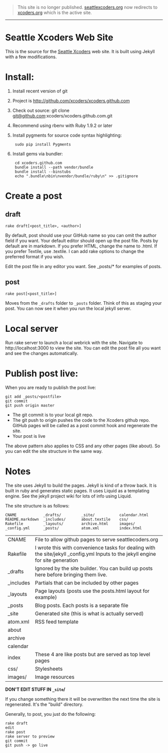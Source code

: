 > This site is no longer published. [seattlexcoders.org](https://seattlexcoders.org) now redirects to [xcoders.org](https://xcoders.org) which is the active site.

----

# Seattle Xcoders Web Site

This is the source for the [Seattle Xcoders](http://seattlexcoders.org) web site. It is built using Jekyll with a few modifications.

# Install:

1. Install recent version of git
2. Project is http://github.com/xcoders/xcoders.github.com
3. Check out source: git clone git@github.com:xcoders/xcoders.github.com.git
4. Recommend using rbenv with Ruby 1.9.2 or later
5. Install pygments for source code syntax highlighting: 
 
        sudo pip install Pygments

6. Install gems via bundler:  

        cd xcoders.github.com
        bundle install --path vendor/bundle
        bundle install --binstubs
        echo ".bundle\nbin\nvendor/bundle/ruby\n" >> .gitignore


# Create a post

## draft

    rake draft[<post_title>, <author>]

By default, post should use your GitHub name so you can omit the author field if you want. Your default editor should open up the post file. Posts by default are in markdown. If you prefer HTML, change the name to .html. If you prefer Textile, use .textile. I can add rake options to change the preferred format if you wish.

Edit the post file in any editor you want. See _posts/* for examples of posts.

## post

    rake post[<post_title>]

Moves from the `_drafts` folder to `_posts` folder. Think of this as staging your post. You can now see it when you run the local jekyll server.


# Local server

Run rake server to launch a local webrick with the site. Navigate to http://localhost:3000 to view the site. You can edit the post file all you want and see the changes automatically.

# Publish post live:

When you are ready to publish the post live:

	git add _posts/<postfile>
	git commit
	git push origin master

* The git commit is to your local git repo.
* The git push to origin pushes the code to the Xcoders github repo. GitHub pages will be called as a post commit hook and regenerate the site.
* Your post is live

The above pattern also applies to CSS and any other pages (like about). So you can edit the site structure in the same way.

# Notes

The site uses Jekyll to build the pages. Jekyll is kind of a throw back. It is built in ruby and generates static pages. It uses Liquid as a templating engine. See the jekyll project wiki for lots of info using Liquid.

The site structure is as follows:

	CNAME            _drafts/         _site/           calendar.html
	README.markdown  _includes/       about.textile    css/
	Rakefile         _layouts/        archive.html     images/
	_config.yml      _posts/          atom.xml         index.html

<table>
	<tr>
		<td>CNAME</td>
		<td>File to allow github pages to serve seattlecoders.org</td>
	</tr>
	<tr>
		<td>Rakefile</td>
		<td>I wrote this with convenience tasks for dealing with the site/jekyll
	_config.yml Inputs to the jekyll engine for site generation</td>
	</tr>
	<tr>
		<td>_drafts</td>
		<td>Ignored by the site builder. You can build up posts here before bringing them live.</td>
	</tr>
	<tr>
		<td>_includes</td>
		<td>Partials that can be included by other pages</td>
	</tr>
	<tr>
		<td>_layouts</td>
		<td>Page layouts (posts use the posts.html layout for example)</td>
	</tr>
	<tr>
		<td>_posts</td>
		<td>Blog posts. Each posts is a separate file</td>
	</tr>
	<tr>
		<td>_site</td>
		<td>Generated site (this is what is actually served)</td>
	</tr>
	<tr>
		<td>atom.xml</td>
		<td>RSS feed template</td>
	</tr>
	<tr>
		<td>about</td><td />
	</tr>
	<tr>
		<td>archive</td><td />
	</tr>
	<tr>
		<td>calendar</td><td />
	</tr>
	<tr>
		<td>index</td>
		<td>These 4 are like posts but are served as top level pages</td>
	</tr>
	<tr>
		<td>css/</td>
	    <td>Stylesheets</td>
	</tr>
	<tr>
		<td>images/</td>
		<td>Image resources</td>
	</tr>
</table>

**DON'T EDIT STUFF IN `_site`/**

If you change something there it will be overwritten the next time the site is regenerated. It's the "build" directory.

Generally, to post, you just do the following:

	rake draft
	edit
	rake post
	rake server to preview
	git commit
	git push -> go live
